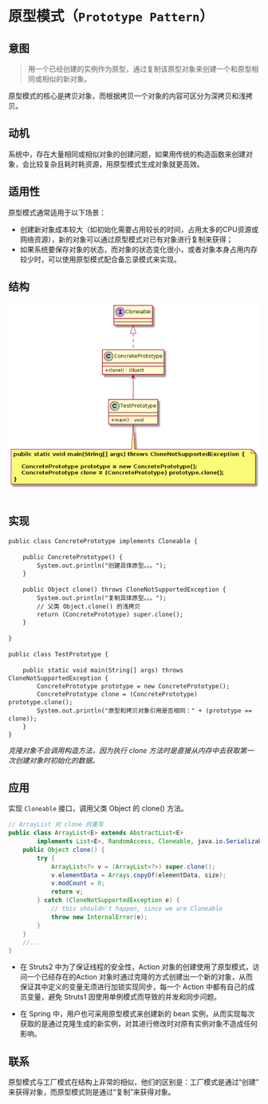 原型模式（`Prototype Pattern`）
====================
## **意图**
> 用一个已经创建的实例作为原型，通过复制该原型对象来创建一个和原型相同或相似的新对象。

原型模式的核心是拷贝对象，而根据拷贝一个对象的内容可区分为深拷贝和浅拷贝。

## **动机**
系统中，存在大量相同或相似对象的创建问题，如果用传统的构造函数来创建对象，会比较复杂且耗时耗资源，用原型模式生成对象就更高效。

## **适用性**
原型模式通常适用于以下场景：
- 创建新对象成本较大（如初始化需要占用较长的时间，占用太多的CPU资源或网络资源），新的对象可以通过原型模式对已有对象进行复制来获得；
- 如果系统要保存对象的状态，而对象的状态变化很小，或者对象本身占用内存较少时，可以使用原型模式配合备忘录模式来实现。

## **结构**
<div align="center"> <img src="images/15.prototype.png" width="520px"> </div><br>

## **实现**
```
public class ConcretePrototype implements Cloneable {

	public ConcretePrototype() { 
		System.out.println("创建具体原型。。。");
	}

	public Object clone() throws CloneNotSupportedException {
		System.out.println("复制具体原型。。。");
		// 父类 Object.clone() 的浅拷贝
		return (ConcretePrototype) super.clone();
	}

}

public class TestPrototype {

	public static void main(String[] args) throws CloneNotSupportedException {
		ConcretePrototype prototype = new ConcretePrototype();
		ConcretePrototype clone = (ConcretePrototype) prototype.clone();
		System.out.println("原型和拷贝对象引用是否相同：" + (prototype == clone));
	}
}
```
_克隆对象不会调用构造方法，因为执行 clone 方法时是直接从内存中去获取第一次创建对象时初始化的数据。_

## **应用**
实现 ``Cloneable`` 接口，调用父类 Object 的 clone() 方法。
```java
// ArrayList 对 clone 的重写
public class ArrayList<E> extends AbstractList<E>
        implements List<E>, RandomAccess, Cloneable, java.io.Serializable {
    public Object clone() {
        try {
            ArrayList<?> v = (ArrayList<?>) super.clone();
            v.elementData = Arrays.copyOf(elementData, size);
            v.modCount = 0;
            return v;
        } catch (CloneNotSupportedException e) {
            // this shouldn't happen, since we are Cloneable
            throw new InternalError(e);
        }
    }
    //...
}
```
- 在 Struts2 中为了保证线程的安全性，Action 对象的创建使用了原型模式，访问一个已经存在的Action 对象时通过克隆的方式创建出一个新的对象，从而保证其中定义的变量无须进行加锁实现同步，每一个 Action 中都有自己的成员变量，避免 Struts1 因使用单例模式而导致的并发和同步问题。

- 在 Spring 中，用户也可采用原型模式来创建新的 bean 实例，从而实现每次获取的是通过克隆生成的新实例，对其进行修改时对原有实例对象不造成任何影响。

## **联系**
原型模式与工厂模式在结构上非常的相似，他们的区别是：工厂模式是通过“创建” 来获得对象，而原型模式则是通过“复制”来获得对象。



